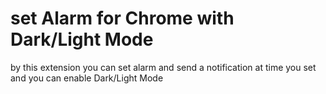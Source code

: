 # set Alarm for Chrome with Dark/Light Mode
by this extension you can set alarm and send a notification at time you set and you can enable Dark/Light Mode
